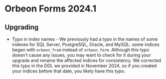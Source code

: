 # Orbeon Forms 2024.1

## Upgrading

- Typo in index names - We previously had a typo in the names of some indexes for SQL Server, PostgreSQL, Oracle, and MySQL: some indices began with `orbeon_from` instead of `orbeon_form`. Although this typo doesn't cause any issues, you may want to check for it during your upgrade and rename the affected indices for consistency. We corrected this typo in the DDL we provided in November 2024, so if you created your indices before that date, you likely have this typo.